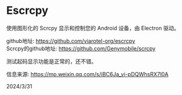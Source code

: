 # Escrcpy

使用图形化的 Scrcpy 显示和控制您的 Android 设备，由 Electron 驱动。  

github地址: https://github.com/viarotel-org/escrcpy  
Scrcpy的github地址: https://github.com/Genymobile/scrcpy  

测试起码显示功能是正常的，还不错。  


信息来源: https://mp.weixin.qq.com/s/iBC6Ja_vi-pDQWhsRX7l0A  


2024/3/31  
